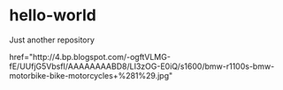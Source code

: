 # hello-world
<p>Just another repository</p>
<a>href="http://4.bp.blogspot.com/-ogftVLMG-fE/UUfjG5VbsfI/AAAAAAAABD8/LI3zOG-E0iQ/s1600/bmw-r1100s-bmw-motorbike-bike-motorcycles+%281%29.jpg"</a>
